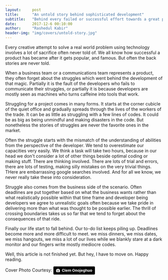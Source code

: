 ```yaml
---
layout:     post
title:      "An untold story behind sophisticated development"
subtitle:   "Behind every failed or successful effort towards a great product has some stories that are never heard"
date:       2017-12-6 00:10:00
author:     "Rashedul Kabir"
header-img: "img/covers/untold-story.jpg"
---
```


Every creative attempt to solve a real world problem using technology involves
a lot of sacrifice often never told of. We all know how successful a product has became
after it gets popular, and famous. But often the back stories are never told.

When a business team or a communications team represents a product, they
often forget about the struggles which went behind the development of that magic.
Partially it is the fault of the developers who fails to communicate their struggles,
or partially it is because developers are mostly seen as machines who turns
caffeine into tools that work.

Struggling for a project comes in many forms. It starts at the corner cubicle of the quiet office
and gradually spreads through the lives of the workers of the trade. It can be as little as
struggling with a few lines of codes. It could be as big as being unmindful and making disasters in
the code. But nonetheless the stories of struggles are never the favorite ones in the market.

Often the struggle starts with the mismatch of the understanding of abilities from the perspective of the developer.
We tend to overestimate our capacities very easily. We think a task will take two hours, because in our head we don't
consider a lot of other things beside optimal coding or making stuff. There are thinking involved. There are lots of trial and errors, there
are lots of testing, making silly mistakes on the very trivial things. THere are embarrassing google searches involved.
And for all we know, we never really take these into consideration.

Struggle also comes from the business side of the scenario. Often deadlines are put together
based on what the business wants rather than what realistically possible within that time frame and developer being developers
we agree to unrealistic goals often because we take pride in delivering more than what was thought to be possible earlier.
The thrill of crossing boundaries takes us so far that we tend to forget about the consequences of that ride.

Finally our life start to fall behind. Our to-do list keeps piling up. Deadlines become more and more difficult to meet.
we miss dinners, we miss dates, we miss hangouts, we miss a lot of our lives while we blankly stare at a dark monitor
and our fingers write mostly mediocre codes.



Well, this article is not finished yet. But hey, I have to move on. Happy reading. 

Cover Photo Courtesy: <a style="background-color:black;color:white;text-decoration:none;padding:4px 6px;font-family:-apple-system, BlinkMacSystemFont, &quot;San Francisco&quot;, &quot;Helvetica Neue&quot;, Helvetica, Ubuntu, Roboto, Noto, &quot;Segoe UI&quot;, Arial, sans-serif;font-size:12px;font-weight:bold;line-height:1.2;display:inline-block;border-radius:3px;" href="https://unsplash.com/@clemono2?utm_medium=referral&amp;utm_campaign=photographer-credit&amp;utm_content=creditBadge" target="_blank" rel="noopener noreferrer" title="Download free do whatever you want high-resolution photos from Clem Onojeghuo"><span style="display:inline-block;padding:2px 3px;"><svg xmlns="http://www.w3.org/2000/svg" style="height:12px;width:auto;position:relative;vertical-align:middle;top:-1px;fill:white;" viewBox="0 0 32 32"><title></title><path d="M20.8 18.1c0 2.7-2.2 4.8-4.8 4.8s-4.8-2.1-4.8-4.8c0-2.7 2.2-4.8 4.8-4.8 2.7.1 4.8 2.2 4.8 4.8zm11.2-7.4v14.9c0 2.3-1.9 4.3-4.3 4.3h-23.4c-2.4 0-4.3-1.9-4.3-4.3v-15c0-2.3 1.9-4.3 4.3-4.3h3.7l.8-2.3c.4-1.1 1.7-2 2.9-2h8.6c1.2 0 2.5.9 2.9 2l.8 2.4h3.7c2.4 0 4.3 1.9 4.3 4.3zm-8.6 7.5c0-4.1-3.3-7.5-7.5-7.5-4.1 0-7.5 3.4-7.5 7.5s3.3 7.5 7.5 7.5c4.2-.1 7.5-3.4 7.5-7.5z"></path></svg></span><span style="display:inline-block;padding:2px 3px;">Clem Onojeghuo</span></a>